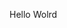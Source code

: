 Hello Wolrd























































































































































































































































































































































































































































































































































































































































































































































































































































































































































































































































































































































































































































































































































































































































































































































































































































































































































































































































































































































































































































































































































































































































































































































































































































































































































































































































































































































































































































































































































































































































































































































































































































































































































































































































































































































































































































































































































































































































































































































































































































































































































































































































































































































































































































































































































































































































































































































































































































































































































































































































































































































































































































































































































































































































































































































































































































